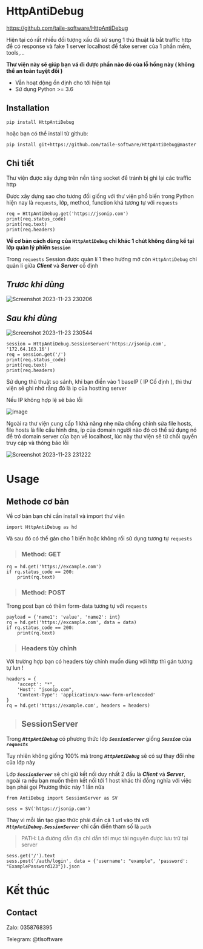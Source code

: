 # HttpAntiDebug #
https://github.com/taile-software/HttpAntiDebug

Hiện tại có rất nhiều đối tượng xấu đã sử sụng 1 thủ thuật là bắt traffic http để có response và fake 1 server localhost để fake server của 1 phần mềm, tools,...

**Thư viện này sẽ giúp bạn vá đi được phần nào đó của lỗ hổng này ( không thể an toàn tuyệt đối )**

* Vẫn hoạt động ổn định cho tới hiện tại
* Sử dụng Python >= 3.6

## **Installation** ##
```
pip install HttpAntiDebug
```
hoặc bạn có thể install từ github: 
```
pip install git+https://github.com/taile-software/HttpAntiDebug@master
```

## **Chi tiết** ##

Thư viện được xây dựng trên nền tảng socket để tránh bị ghi lại các traffic http

Được xây dựng sao cho tương đối giống với thư viện phổ biến trong Python hiện nay là ```requests```, lớp, method, function khá tương tự với ```requests```

```
req = HttpAntiDebug.get('https://jsonip.com')
print(req.status_code)
print(req.text)
print(req.headers)
```

**Về cơ bản cách dùng của ```HttpAntiDebug``` chỉ khác 1 chút không đáng kể tại lớp quản lý phiên ```Session```**

Trong ```requests``` Session được quản lí 1 theo hướng mở còn ```HttpAntiDebug``` chỉ quản lí giữa ***Client*** và ***Server*** cố định

## ***Trươc khi dùng*** ##

![Screenshot 2023-11-23 230206](https://github.com/taile-software/HttpAntiDebug/assets/151706988/38be65c5-8a4c-4c10-b012-8b58b0cb0e51)

## ***Sau khi dùng*** ##

![Screenshot 2023-11-23 230544](https://github.com/taile-software/HttpAntiDebug/assets/151706988/7df1f2cc-26cd-4134-bd72-f59fd97dbeae)

```
session = HttpAntiDebug.SessionServer('https://jsonip.com', '172.64.163.16')
req = session.get('/')
print(req.status_code)
print(req.text)
print(req.headers)
```

Sử dụng thủ thuật so sánh, khi bạn điền vào 1 baseIP ( IP Cố định ), thì thư viện sẽ ghi nhớ rằng đó là ip của hostting server

Nếu IP không hợp lệ sẽ báo lỗi

![image](https://github.com/taile-software/HttpAntiDebug/assets/151706988/df7037ce-403d-48ac-9d79-5772f358f249)

Ngoài ra thư viện cung cấp 1 khả năng nhẹ nữa chống chỉnh sửa file hosts, file hosts là file cấu hình dns, ip của domain người nào đó có thể sử dụng nó để trỏ domain server của bạn về localhost, lúc này thư viện sẽ từ chối quyền truy cập và thông báo lỗi

![Screenshot 2023-11-23 231222](https://github.com/taile-software/HttpAntiDebug/assets/151706988/aab2566c-2931-49b6-8f17-2d8867751004)


# **Usage** #

## Methode cơ bản ##

Về cơ bản bạn chỉ cần install và import thư viện
```
import HttpAntiDebug as hd
```

Và sau đó có thể gán cho 1 biến hoặc không rồi sử dụng tương tự ```requests```
> ### Method: GET ###

```
rq = hd.get('https://excample.com')
if rq.status_code == 200:
    print(rq.text)
```

> ### Method: POST ###

Trong post bạn có thêm form-data tương tự với ```requests```
```
payload = {'name1': 'value', 'name2': int}
rq = hd.get('https://excample.com', data = data)
if rq.status_code == 200:
    print(rq.text)
```

> ### Headers tùy chỉnh ###

Với trường hợp bạn có headers tùy chỉnh muốn dùng với http thì gán tương tự lun !

```
headers = {
    'accept': "*",
    'Host': "jsonip.com",
    'Content-Type': 'application/x-www-form-urlencoded'
}
rq = hd.get('https://example.com', headers = headers)
```

> ## SessionServer ##

Trong ***```HttpAntiDebug```*** có phương thức lớp ***```SessionServer```*** giống ***```Session```*** của ***```requests```***

Tuy nhiên không giống 100% mà trong ***```HttpAntiDebug```*** sẽ có sự thay đổi nhẹ của lớp này

Lớp ***```SessionServer```*** sẽ chỉ giữ kết nối duy nhất 2 đầu là ***Client*** và ***Server***, ngoài ra nếu bạn muốn thêm kết nối tới 1 host khác thì đồng nghĩa với việc bạn phải gọi Phương thức này 1 lần nữa

```
from AntiDebug import SessionServer as SV

sess = SV('https://jsonip.com')

```

Thay vì mỗi lần tạo giao thức phải điền cả 1 url vào thì với ***```HttpAntiDebug.SessionServer```*** chỉ cần điền tham số là ```path```

>PATH: Là đường dẫn địa chỉ dẫn tới mục tài nguyên được lưu trữ tại server

```
sess.get('/').text
sess.post('/auth/login', data = {'username': "example", 'password': "ExamplePassword123"}).json
```

# **Kết thúc** #

## Contact ##

Zalo: 0358768395

Telegram: @tlsoftware
